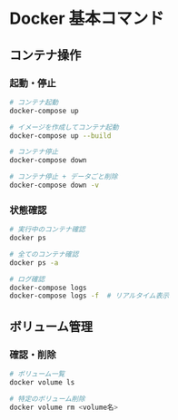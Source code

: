 # Docker 基本コマンド

## コンテナ操作

### 起動・停止
```bash
# コンテナ起動
docker-compose up

# イメージを作成してコンテナ起動
docker-compose up --build

# コンテナ停止
docker-compose down

# コンテナ停止 + データごと削除
docker-compose down -v
```

### 状態確認
```bash
# 実行中のコンテナ確認
docker ps

# 全てのコンテナ確認
docker ps -a

# ログ確認
docker-compose logs
docker-compose logs -f  # リアルタイム表示
```

## ボリューム管理

### 確認・削除
```bash
# ボリューム一覧
docker volume ls

# 特定のボリューム削除
docker volume rm <volume名>

```